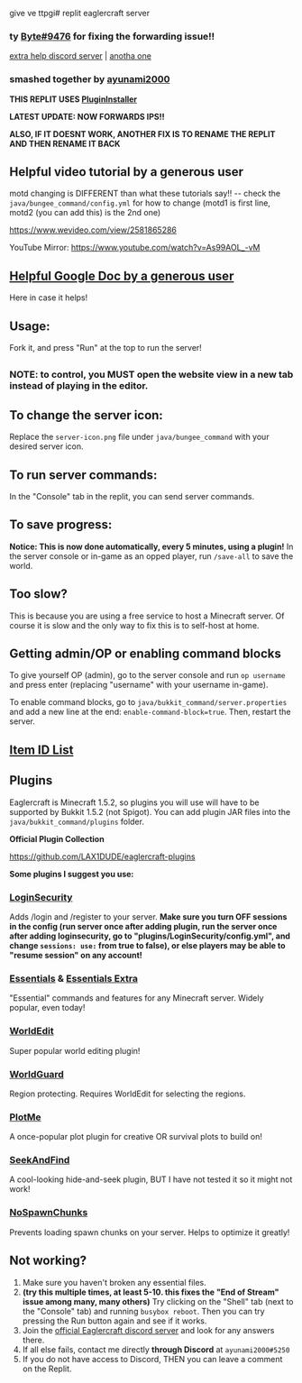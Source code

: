give ve ttpgi# replit eaglercraft server

### ty [Byte#9476](https://replit.com/@ant-7802) for fixing the forwarding issue!!

[extra help discord server](https://discord.gg/9HfPSp3D)
|
[anotha one](https://discord.gg/FBqfmDkF2Z)

### smashed together by [ayunami2000](https://github.com/ayunami2000)

**THIS REPLIT USES [PluginInstaller](https://github.com/darverdevs/PluginInstaller)**

**LATEST UPDATE: NOW FORWARDS IPS!!** 

**ALSO, IF IT DOESNT WORK, ANOTHER FIX IS TO RENAME THE REPLIT AND THEN RENAME IT BACK**

## Helpful video tutorial by a generous user
motd changing is DIFFERENT than what these tutorials say!! -- check the `java/bungee_command/config.yml` for how to change (motd1 is first line, motd2 (you can add this) is the 2nd one)

https://www.wevideo.com/view/2581865286

YouTube Mirror: https://www.youtube.com/watch?v=As99AOL_-vM

## [Helpful Google Doc by a generous user](https://docs.google.com/document/d/1MdaQRQbRXb9wXRtdS-c7OGBMcTh9DO8iAKT6fcpdJ5g/edit)
Here in case it helps!

## Usage:
Fork it, and press "Run" at the top to run the server!

##

### NOTE: to control, you MUST open the website view in a new tab instead of playing in the editor.

## To change the server icon:
Replace the `server-icon.png` file under `java/bungee_command` with your desired server icon.

## To run server commands:
In the "Console" tab in the replit, you can send server commands.

## To save progress:
**Notice: This is now done automatically, every 5 minutes, using a plugin!** In the server console or in-game as an opped player, run `/save-all` to save the world.

## Too slow?
This is because you are using a free service to host a Minecraft server. Of course it is slow and the only way to fix this is to self-host at home.

## Getting admin/OP or enabling command blocks
To give yourself OP (admin), go to the server console and run `op username` and press enter (replacing "username" with your username in-game).

To enable command blocks, go to `java/bukkit_command/server.properties` and add a new line at the end: `enable-command-block=true`. Then, restart the server.

## [Item ID List](http://mineteamleblog.blogspot.com/p/minecraft-id-list-151.html)

## Plugins
Eaglercraft is Minecraft 1.5.2, so plugins you will use will have to be supported by Bukkit 1.5.2 (not Spigot). You can add plugin JAR files into the `java/bukkit_command/plugins` folder.

**Official Plugin Collection**

https://github.com/LAX1DUDE/eaglercraft-plugins

**Some plugins I suggest you use:**

### [LoginSecurity](https://dev.bukkit.org/projects/loginsecurity/files/711129)
Adds /login and /register to your server. **Make sure you turn OFF sessions in the config (run server once after adding plugin, run the server once after adding loginsecurity, go to "plugins/LoginSecurity/config.yml", and change `sessions: use:` from true to false), or else players may be able to "resume session" on any account!**
### [Essentials](https://dev.bukkit.org/projects/essentials/files/711777) & [Essentials Extra]()
"Essential" commands and features for any Minecraft server. Widely popular, even today!
### [WorldEdit](https://dev.bukkit.org/projects/worldedit/files/698941)
Super popular world editing plugin!
### [WorldGuard](https://dev.bukkit.org/projects/worldguard/files/706558)
Region protecting. Requires WorldEdit for selecting the regions.
### [PlotMe](https://dev.bukkit.org/projects/plotme/files/707659)
A once-popular plot plugin for creative OR survival plots to build on!
### [SeekAndFind](https://dev.bukkit.org/projects/seekandfind/files/699522)
A cool-looking hide-and-seek plugin, BUT I have not tested it so it might not work!
### [NoSpawnChunks](https://dev.bukkit.org/projects/nospawnchunks/files/586974)
Prevents loading spawn chunks on your server. Helps to optimize it greatly!

## Not working?
1. Make sure you haven't broken any essential files.
2. **(try this multiple times, at least 5-10. this fixes the "End of Stream" issue among many, many others)** Try clicking on the "Shell" tab (next to the "Console" tab) and running `busybox reboot`. Then you can try pressing the Run button again and see if it works.
3. Join the [official Eaglercraft discord server](https://discord.gg/6yTNkypXWh) and look for any answers there.
4. If all else fails, contact me directly **through Discord** at `ayunami2000#5250`
5. If you do not have access to Discord, THEN you can leave a comment on the Replit.